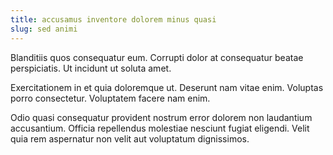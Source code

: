 ```yaml
---
title: accusamus inventore dolorem minus quasi
slug: sed animi
---
```


Blanditiis quos consequatur eum. Corrupti dolor at consequatur beatae perspiciatis. Ut incidunt ut soluta amet.

Exercitationem in et quia doloremque ut. Deserunt nam vitae enim. Voluptas porro consectetur. Voluptatem facere nam enim.

Odio quasi consequatur provident nostrum error dolorem non laudantium accusantium. Officia repellendus molestiae nesciunt fugiat eligendi. Velit quia rem aspernatur non velit aut voluptatum dignissimos.
